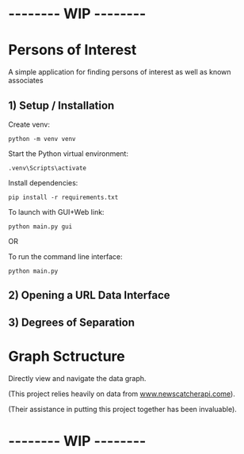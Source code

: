 # -------- WIP -------- 
# Persons of Interest
A simple application for finding persons of interest as well as known associates

## 1) Setup / Installation
Create venv:

    python -m venv venv

Start the Python virtual environment:

    .venv\Scripts\activate

Install dependencies:

    pip install -r requirements.txt

To launch with GUI+Web link:

    python main.py gui

OR

To run the command line interface:

    python main.py
    
## 2) Opening a URL Data Interface

## 3) Degrees of Separation

# Graph Sctructure
Directly view and navigate the data graph.

(This project relies heavily on data from www.newscatcherapi.come).

(Their assistance in putting this project together has been invaluable).

# -------- WIP -------- 
